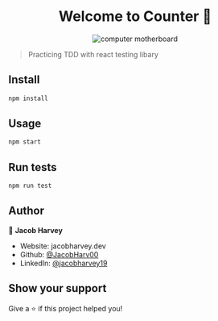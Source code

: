 <h1 align="center">Welcome to Counter 👋</h1>

<p align="center">
  <img src="https://media3.giphy.com/media/vWa8Wc470Gf6h3avgW/giphy.gif?cid=ecf05e47qwegzkq8t5ccf9is0bkbbhxrb6u0opq1i7c8wedl&rid=giphy.gif&ct=g" alt="computer motherboard"/>
<p>


> Practicing TDD with react testing libary

## Install

```sh
npm install
```

## Usage

```sh
npm start
```

## Run tests

```sh
npm run test
```

## Author

👤 **Jacob Harvey**

* Website: jacobharvey.dev
* Github: [@JacobHarv00](https://github.com/JacobHarv00)
* LinkedIn: [@jacobharvey19](https://linkedin.com/in/jacobharvey19)

## Show your support

Give a ⭐️ if this project helped you!
